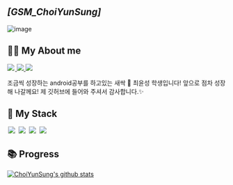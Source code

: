 ## *[GSM_ChoiYunSung]*

![image](https://i.pinimg.com/originals/85/45/49/854549e819681d9549ed054625de6a8c.gif)

## 🧑‍💻 My About me

<a href="https://GSMYunsung.github.io/">
    <img src = "https://img.shields.io/badge/MY%20BLOG-yellow?&style=flat&logo=github&logoColor=black" style="height : auto; margin-right : 2px;"/>
</a>
<a href="https://www.facebook.com/profile.php?id=100012797800961">
    <img src ="https://img.shields.io/badge/facebook-1877f2?style=flat-square&logo=facebook&logoColor=white&link=https://www.facebook.com/zzsza">
</a>
<a href="mailto:12345ggh81@gmail.com">
    <img src ="https://img.shields.io/badge/Gmail-d14836?style=flat-square&logo=Gmail&logoColor=white&link=mailto:snugyun01@gmail.com">
 </a>
<br>

조금씩 성장하는 android공부를 하고있는 새싹 🌴 최윤성 학생입니다! 앞으로 점차 성장해 나갈께요! 제 깃허브에 들어와 주셔서 감사합니다.✨


## 🥇 My Stack

<img src = "https://img.shields.io/badge/-C-black?style=flat&logo=c%2B%2B" style="height : auto; margin-left : 2px; margin-right : 2px;"/> <img src = "https://img.shields.io/badge/-C++-black?style=flat&logo=c%2B%2B" style="height : auto; margin-left : 2px; margin-right : 2px;"/> <img src = "https://img.shields.io/badge/-C%23%20-black?style=flat&logo=C%20Sharp" style="height : auto; margin-left : 2px; margin-right : 2px;"/> <img src="https://img.shields.io/badge/unity%20-%23000000.svg?&style=flat&logo=unity&logoColor=white" style="height : auto; margin-left : 2px; margin-right : 2px;"/>

## 📚 Progress

[![ChoiYunSung's github stats](https://github-readme-stats.vercel.app/api?username=GSMYunsung)](https://github.com/anuraghazra/github-readme-stats)
